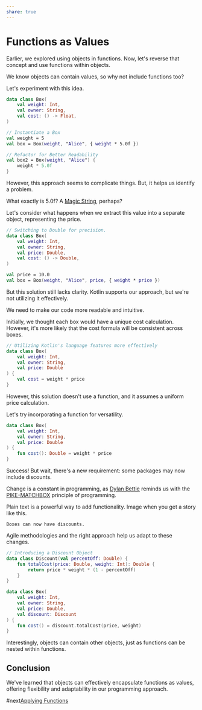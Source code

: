```yaml
---
share: true
---
```


# Functions as Values

Earlier, we explored using objects in functions. Now, let's reverse that concept and use functions within objects.

We know objects can contain values, so why not include functions too?

Let's experiment with this idea.

```Kotlin  
data class Box(  
    val weight: Int,        
    val owner: String,        
    val cost: () -> Float,
)

// Instantiate a Box
val weight = 5  
val box = Box(weight, "Alice", { weight * 5.0f })

// Refactor for Better Readability
val box2 = Box(weight, "Alice") {  
    weight * 5.0f 
}  
```  

However, this approach seems to complicate things. But, it helps us identify a problem.

What exactly is 5.0f? A [Magic String](Magic%20String.md), perhaps? 

Let's consider what happens when we extract this value into a separate object, representing the price.

```Kotlin  
// Switching to Double for precision.
data class Box(  
    val weight: Int,
    val owner: String,        
    val price: Double,        
    val cost: () -> Double,
)

val price = 10.0  
val box = Box(weight, "Alice", price, { weight * price })    
```  

But this solution still lacks clarity. Kotlin supports our approach, but we're not utilizing it effectively.

We need to make our code more readable and intuitive.

Initially, we thought each box would have a unique cost calculation. However, it's more likely that the cost formula will be consistent across boxes.

```Kotlin  
// Utilizing Kotlin's language features more effectively
data class Box(  
    val weight: Int,        
    val owner: String,        
    val price: Double
) {  
    val cost = weight * price
}  
```  

However, this solution doesn't use a function, and it assumes a uniform price calculation.

Let's try incorporating a function for versatility.

```Kotlin  
data class Box(  
    val weight: Int,
    val owner: String,    
    val price: Double
) {  
    fun cost(): Double = weight * price
}    
```  

Success! But wait, there's a new requirement: some packages may now include discounts.

Change is a constant in programming, as [Dylan Bettie](Dylan%20Bettie.md) reminds us with the [PIKE-MATCHBOX](PIKE-MATCHBOX.md) principle of programming.

Plain text is a powerful way to add functionality. Image when you get a story like this.

```Prompt
Boxes can now have discounts.
```

Agile methodologies and the right approach help us adapt to these changes.

```Kotlin  
// Introducing a Discount Object
data class Discount(val percentOff: Double) {
    fun totalCost(price: Double, weight: Int): Double {
        return price * weight * (1 - percentOff)
    }
}

data class Box(  
    val weight: Int,    
    val owner: String,    
    val price: Double,    
    val discount: Discount
) {  
    fun cost() = discount.totalCost(price, weight)
}
```  

Interestingly, objects can contain other objects, just as functions can be nested within functions.

## Conclusion

We've learned that objects can effectively encapsulate functions as values, offering flexibility and adaptability in our programming approach.

#next[Applying Functions](Applying%20Functions.html)